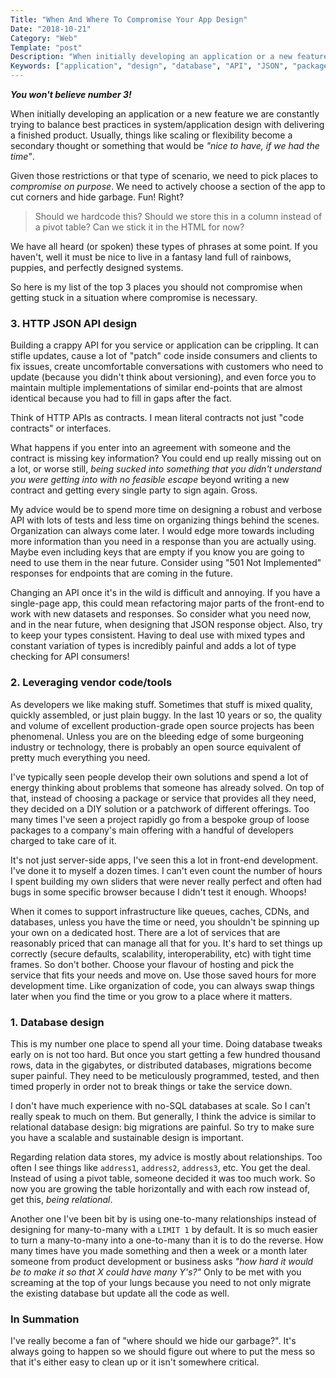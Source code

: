 ```yaml
---
Title: "When And Where To Compromise Your App Design"
Date: "2018-10-21"
Category: "Web"
Template: "post"
Description: "When initially developing an application or a new feature we are constantly trying to balance best practices in design with delivering a finished product."
Keywords: ["application", "design", "database", "API", "JSON", "packages", "vendor"]
---
```


_**You won't believe number 3!**_

When initially developing an application or a new feature we are constantly trying to balance best practices in system/application design with delivering a finished product. Usually, things like scaling or flexibility become a secondary thought or something that would be *"nice to have, if we had the time"*.

Given those restrictions or that type of scenario, we need to pick places to *compromise on purpose*. We need to actively choose a section of the app to cut corners and hide garbage. Fun! Right?

> Should we hardcode this? Should we store this in a column instead of a pivot table? Can we stick it in the HTML for now?

We have all heard (or spoken) these types of phrases at some point. If you haven't, well it must be nice to live in a fantasy land full of rainbows, puppies, and perfectly designed systems.

So here is my list of the top 3 places you should not compromise when getting stuck in a situation where compromise is necessary.

### 3. HTTP JSON API design

Building a crappy API for you service or application can be crippling. It can stifle updates, cause a lot of "patch" code inside consumers and clients to fix issues, create uncomfortable conversations with customers who need to update (because you didn't think about versioning), and even force you to maintain multiple implementations of similar end-points that are almost identical because you had to fill in gaps after the fact.

Think of HTTP APIs as contracts. I mean literal contracts not just "code contracts" or interfaces.

What happens if you enter into an agreement with someone and the contract is missing key information? You could end up really missing out on a lot, or worse still, _being sucked into something that you didn't understand you were getting into with no feasible escape_ beyond writing a new contract and getting every single party to sign again. Gross.

My advice would be to spend more time on designing a robust and verbose API with lots of tests and less time on organizing things behind the scenes. Organization can always come later. I would edge more towards including more information than you need in a response than you are actually using. Maybe even including keys that are empty if you know you are going to need to use them in the near future. Consider using "501 Not Implemented" responses for endpoints that are coming in the future.

Changing an API once it's in the wild is difficult and annoying. If you have a single-page app, this could mean refactoring major parts of the front-end to work with new datasets and responses. So consider what you need now, and in the near future, when designing that JSON response object. Also, try to keep your types consistent. Having to deal use with mixed types and constant variation of types is incredibly painful and adds a lot of type checking for API consumers!

### 2. Leveraging vendor code/tools

As developers we like making stuff. Sometimes that stuff is mixed quality, quickly assembled, or just plain buggy. In the last 10 years or so, the quality and volume of excellent production-grade open source projects has been phenomenal. Unless you are on the bleeding edge of some burgeoning industry or technology, there is probably an open source equivalent of pretty much everything you need.

I've typically seen people develop their own solutions and spend a lot of energy thinking about problems that someone has already solved. On top of that, instead of choosing a package or service that provides all they need, they decided on a DIY solution or a patchwork of different offerings. Too many times I've seen a project rapidly go from a bespoke group of loose packages to a company's main offering with a handful of developers charged to take care of it.

It's not just server-side apps, I've seen this a lot in front-end development. I've done it to myself a dozen times. I can't even count the number of hours I spent building my own sliders that were never really perfect and often had bugs in some specific browser because I didn't test it enough. Whoops!

When it comes to support infrastructure like queues, caches, CDNs, and databases, unless you have the time or need, you shouldn't be spinning up your own on a dedicated host. There are a lot of services that are reasonably priced that can manage all that for you. It's hard to set things up correctly (secure defaults, scalability, interoperability, etc) with tight time frames. So don't bother. Choose your flavour of hosting and pick the service that fits your needs and move on. Use those saved hours for more development time. Like organization of code, you can always swap things later when you find the time or you grow to a place where it matters.

### 1. Database design

This is my number one place to spend all your time. Doing database tweaks early on is not too hard. But once you start getting a few hundred thousand rows, data in the gigabytes, or distributed databases, migrations become super painful. They need to be meticulously programmed, tested, and then timed properly in order not to break things or take the service down.

I don't have much experience with no-SQL databases at scale. So I can't really speak to much on them. But generally, I think the advice is similar to relational database design: big migrations are painful. So try to make sure you have a scalable and sustainable design is important.

Regarding relation data stores, my advice is mostly about relationships. Too often I see things like `address1`, `address2`, `address3`, etc. You get the deal. Instead of using a pivot table, someone decided it was too much work. So now you are growing the table horizontally and with each row instead of, get this, _being relational_.

Another one I've been bit by is using one-to-many relationships instead of designing for many-to-many with a `LIMIT 1` by default. It is so much easier to turn a many-to-many into a one-to-many than it is to do the reverse. How many times have you made something and then a week or a month later someone from product development or business asks *"how hard it would be to make it so that X could have many Y's?"* Only to be met with you screaming at the top of your lungs because you need to not only migrate the existing database but update all the code as well.

### In Summation

I've really become a fan of "where should we hide our garbage?". It's always going to happen so we should figure out where to put the mess so that it's either easy to clean up or it isn't somewhere critical.
